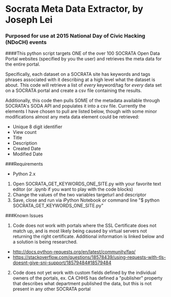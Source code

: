 # Socrata Meta Data Extractor, by Joseph Lei
### Purposed for use at 2015 National Day of Civic Hacking (NDoCH) events

####This python script targets ONE of the over 100 SOCRATA Open Data Portal websites (specified by you the user) and retrieves the meta data for the entire portal.  

Specifically, each dataset on a SOCRATA site has keywords and tags phrases associated with it describing at a high level what the dataset is about.  This code will retrieve a list of *every* keyword/tag for *every* data set on a SOCRATA portal and create a csv file containing the results.

Additionally, this code then pulls SOME of the metadata available through SOCRATA's SODA API and populates it into a csv file.  Currently the elements I have chosen to pull are listed below, though with some minor modifications almost any meta data element could be retrieved:
* Unique 8 digit identifier
* View count
* Title
* Description
* Created Date
* Modified Date

###Requirements
* Python 2.x

1. Open SOCRATA_GET_KEYWORDS_ONE_SITE.py with your favorite text editor (or .ipynb if you want to play with the code blocks)
2. Change the values of the two variables targeturl and descriptor
3. Save, close and run via iPython Notebook or command line "$ python SOCRATA_GET_KEYWORDS_ONE_SITE.py"

###Known Issues
1. Code does not work with portals where the SSL Certificate does not match up, and is most likely being caused by virtual servers not returning the right certificate.  Additional information is linked below and a solution is being researched.  
  * http://docs.python-requests.org/en/latest/community/faq/
  * https://stackoverflow.com/questions/18578439/using-requests-with-tls-doesnt-give-sni-support/18579484#18579484
2. Code does not yet work with custom fields defined by the individual owners of the portals, ex. CA CHHS has defined a "publisher" property that describes what department published the data, but this is not present in any other SOCRATA portal
